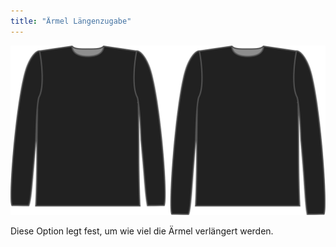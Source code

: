 ```yaml
---
title: "Ärmel Längenzugabe"
---
```


![Die Hülsen-Bonusoption auf Brian](./sleevelengthbonus.svg)

Diese Option legt fest, um wie viel die Ärmel verlängert werden.




